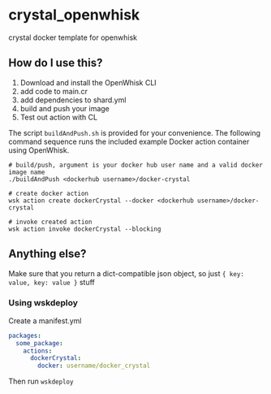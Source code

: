 # crystal_openwhisk

crystal docker template for openwhisk

## How do I use this?

1. Download and install the OpenWhisk CLI
2. add code to main.cr
3. add dependencies to shard.yml
4. build and push your image
5. Test out action with CL

The script `buildAndPush.sh` is provided for your convenience. The following command sequence
runs the included example Docker action container using OpenWhisk.

```
# build/push, argument is your docker hub user name and a valid docker image name
./buildAndPush <dockerhub username>/docker-crystal

# create docker action
wsk action create dockerCrystal --docker <dockerhub username>/docker-crystal

# invoke created action
wsk action invoke dockerCrystal --blocking
```

## Anything else?

Make sure that you return a dict-compatible json object, so just `{ key:
value, key: value }` stuff

### Using wskdeploy

Create a manifest.yml

```yaml
packages:
  some_package:
    actions:
      dockerCrystal:
        docker: username/docker_crystal
```

Then run `wskdeploy`
